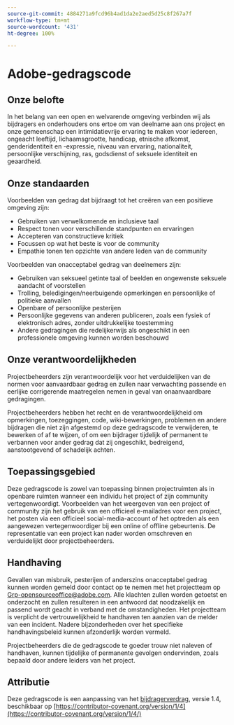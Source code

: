 ```yaml
---
source-git-commit: 4884271a9fcd96b4ad1da2e2aed5d25c8f267a7f
workflow-type: tm+mt
source-wordcount: '431'
ht-degree: 100%

---
```

# Adobe-gedragscode

## Onze belofte

In het belang van een open en welvarende omgeving verbinden wij als bijdragers en onderhouders ons ertoe om van deelname aan ons project en onze gemeenschap een intimidatievrije ervaring te maken voor iedereen, ongeacht leeftijd, lichaamsgrootte, handicap, etnische afkomst, genderidentiteit en -expressie, niveau van ervaring, nationaliteit, persoonlijke verschijning, ras, godsdienst of seksuele identiteit en geaardheid.

## Onze standaarden

Voorbeelden van gedrag dat bijdraagt tot het creëren van een positieve omgeving zijn:

* Gebruiken van verwelkomende en inclusieve taal
* Respect tonen voor verschillende standpunten en ervaringen
* Accepteren van constructieve kritiek
* Focussen op wat het beste is voor de community
* Empathie tonen ten opzichte van andere leden van de community

Voorbeelden van onacceptabel gedrag van deelnemers zijn:

* Gebruiken van seksueel getinte taal of beelden en ongewenste seksuele aandacht of voorstellen
* Trolling, beledigingen/neerbuigende opmerkingen en persoonlijke of politieke aanvallen
* Openbare of persoonlijke pesterijen
* Persoonlijke gegevens van anderen publiceren, zoals een fysiek of elektronisch adres, zonder uitdrukkelijke toestemming
* Andere gedragingen die redelijkerwijs als ongeschikt in een professionele omgeving kunnen worden beschouwd

## Onze verantwoordelijkheden

Projectbeheerders zijn verantwoordelijk voor het verduidelijken van de normen voor aanvaardbaar gedrag en zullen naar verwachting passende en eerlijke corrigerende maatregelen nemen in geval van onaanvaardbare gedragingen.

Projectbeheerders hebben het recht en de verantwoordelijkheid om opmerkingen, toezeggingen, code, wiki-bewerkingen, problemen en andere bijdragen die niet zijn afgestemd op deze gedragscode te verwijderen, te bewerken of af te wijzen, of om een bijdrager tijdelijk of permanent te verbannen voor ander gedrag dat zij ongeschikt, bedreigend, aanstootgevend of schadelijk achten.

## Toepassingsgebied

Deze gedragscode is zowel van toepassing binnen projectruimten als in openbare ruimten wanneer een individu het project of zijn community vertegenwoordigt. Voorbeelden van het weergeven van een project of community zijn het gebruik van een officieel e-mailadres voor een project, het posten via een officieel social-media-account of het optreden als een aangewezen vertegenwoordiger bij een online of offline gebeurtenis. De representatie van een project kan nader worden omschreven en verduidelijkt door projectbeheerders.

## Handhaving

Gevallen van misbruik, pesterijen of anderszins onacceptabel gedrag kunnen worden gemeld door contact op te nemen met het projectteam op Grp-opensourceoffice@adobe.com. Alle klachten zullen worden getoetst en onderzocht en zullen resulteren in een antwoord dat noodzakelijk en passend wordt geacht in verband met de omstandigheden. Het projectteam is verplicht de vertrouwelijkheid te handhaven ten aanzien van de melder van een incident.
Nadere bijzonderheden over het specifieke handhavingsbeleid kunnen afzonderlijk worden vermeld.

Projectbeheerders die de gedragscode te goeder trouw niet naleven of handhaven, kunnen tijdelijke of permanente gevolgen ondervinden, zoals bepaald door andere leiders van het project.

## Attributie

Deze gedragscode is een aanpassing van het [bijdragerverdrag](https://contributor-covenant.org), versie 1.4, beschikbaar op [https://contributor-covenant.org/version/1/4](https://contributor-covenant.org/version/1/4/)
